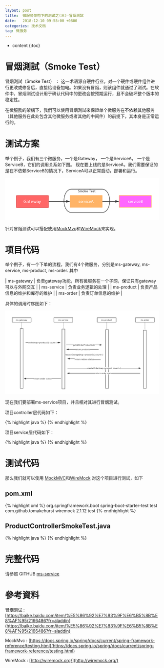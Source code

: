```yaml
---
layout: post
title:  微服务架构下的测试之(三)-冒烟測試
date:   2018-12-10 09:58:00 +0800
categories: 技术文档
tag: 微服务
---
```


* content
{:toc}


冒烟測試（Smoke Test）
=============

冒烟測試（Smoke Test） ： 这一术语源自硬件行业。对一个硬件或硬件组件进行更改或修复后，直接给设备加电。如果没有冒烟，则该组件就通过了测试。在软件中，冒烟测试设计用于确认代码中的更改会按预期运行，且不会破坏整个版本的稳定性。

在微服務的架構下，我們可以使用冒烟測試來保證单个微服务在不依赖其他服务（其他服务在此处包含其他微服务或者其他的中间件）的前提下，其本身是正常运行的。


测试方案
=============

举个例子，我们有三个微服务，一个是Gateway， 一个是ServiceA， 一个是ServiceB，它们的调用关系如下图。 现在要上线的是ServiceA，我们需要保证的是在不依赖ServiceB的情况下，ServiceA可以正常启动，部署和运行。

![](/images/blog/micro-service/06-smoke-test/01-Smoke-Test.png)

针对冒烟测试可以搭配使用[MockMvc](https://docs.spring.io/spring/docs/current/spring-framework-reference/testing.html)和[WireMock](http://wiremock.org/)来实现。


项目代码
=============

举个例子，有一个下单的流程，我们有4个微服务，分别是ms-gateway, ms-service, ms-product, ms-order. 其中

| ms-gateway | 负责gateway功能，所有微服务在一个子网，保证只有gateway可以与外网交互 |
| ms-service | 负责业务逻辑的处理 |
| ms-product | 负责产品信息的维护和库存的维护 |
| ms-order   | 负责订单信息的维护 |

具体的调用时序图如下：

![](/images/blog/micro-service/06-smoke-test/02-order-project.png)

现在我们要部署ms-service项目，并且相对其进行冒烟测试。

项目controller层代码如下：

{% highlight java %}
{% endhighlight %}

项目service层代码如下：

{% highlight java %}
{% endhighlight %}


测试代码
=============

那么我们就可以使用 [MockMVC](https://docs.spring.io/spring/docs/current/spring-framework-reference/testing.html)和[WireMock](http://wiremock.org/) 对这个项目进行测试，如下

pom.xml
-------------

{% highlight xml %}
<dependency>
	<groupId>org.springframework.boot</groupId>
	<artifactId>spring-boot-starter-test</artifactId>
	<scope>test</scope>
</dependency>
<dependency>
	<groupId>com.github.tomakehurst</groupId>
	<artifactId>wiremock</artifactId>
	<version>2.1.12</version>
	<scope>test</scope>
</dependency>
{% endhighlight %}

ProductControllerSmokeTest.java
-------------

{% highlight java %}
{% endhighlight %}


完整代码
=============

请参照 GITHUB [ms-service](https://github.com/luoyan35714/TestInMicroServices/tree/master/ms-service)


參考資料
=============

冒烟测试 : [https://baike.baidu.com/item/%E5%86%92%E7%83%9F%E6%B5%8B%E8%AF%95/2166486?fr=aladdin](https://baike.baidu.com/item/%E5%86%92%E7%83%9F%E6%B5%8B%E8%AF%95/2166486?fr=aladdin)

MockMvc : [https://docs.spring.io/spring/docs/current/spring-framework-reference/testing.html](https://docs.spring.io/spring/docs/current/spring-framework-reference/testing.html)

WireMock : [http://wiremock.org/](http://wiremock.org/)